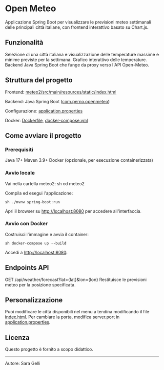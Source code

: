 # Open Meteo

Applicazione Spring Boot per visualizzare le previsioni meteo settimanali delle principali città italiane, con frontend interattivo basato su Chart.js.

## Funzionalità

Selezione di una città italiana e visualizzazione delle temperature massime e minime previste per la settimana.
Grafico interattivo delle temperature.
Backend Java Spring Boot che funge da proxy verso l'API Open-Meteo.
## Struttura del progetto

Frontend: [meteo2/src/main/resources/static/index.html](meteo2/src/main/resources/static/index.html)

Backend: Java Spring Boot ([com.perno.openmeteo](meteo2/src/main/java/com/perno/openmeteo/))

Configurazione: [application.properties](meteo2/src/main/resources/application.properties)

Docker: [Dockerfile](Dockerfile), [docker-compose.yml](docker-compose.yml)
## Come avviare il progetto

### Prerequisiti

Java 17+
Maven 3.9+
Docker (opzionale, per esecuzione containerizzata)
### Avvio locale

Vai nella cartella meteo2: sh
 cd meteo2
 
Compila ed esegui l'applicazione: 
```
sh ./mvnw spring-boot:run
 ```
Apri il browser su [http://localhost:8080](http://localhost:8080) per accedere all'interfaccia.
### Avvio con Docker

Costruisci l'immagine e avvia il container: 
```
sh docker-compose up --build
 ```

Accedi a [http://localhost:8080](http://localhost:8080).
## Endpoints API

GET /api/weather/forecast?lat={lat}&lon={lon} Restituisce le previsioni meteo per la posizione specificata.
## Personalizzazione

Puoi modificare le città disponibili nel menu a tendina modificando il file [index.html](meteo2/src/main/resources/static/index.html).
Per cambiare la porta, modifica server.port in [application.properties](meteo2/src/main/resources/application.properties).
## Licenza

Questo progetto è fornito a scopo didattico.

---

Autore: Sara Gelli
